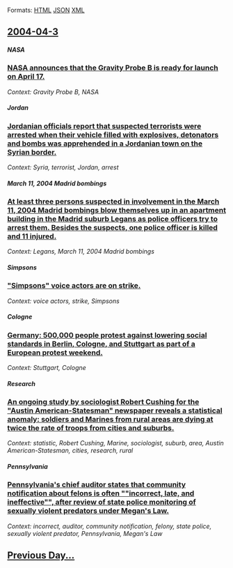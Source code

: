 
Formats: [HTML](2004/04/3/index.html)  [JSON](2004/04/3/index.json)  [XML](2004/04/3/index.xml)  

## [2004-04-3](/news/2004/04/3/index.md)

##### NASA
### [ NASA announces that the Gravity Probe B is ready for launch on April 17. ](/news/2004/04/3/nasa-announces-that-the-gravity-probe-b-is-ready-for-launch-on-april-17.md)
_Context: Gravity Probe B, NASA_

##### Jordan
### [ Jordanian officials report that suspected terrorists were arrested when their vehicle filled with explosives, detonators and bombs was apprehended in a Jordanian town on the Syrian border. ](/news/2004/04/3/jordanian-officials-report-that-suspected-terrorists-were-arrested-when-their-vehicle-filled-with-explosives-detonators-and-bombs-was-appr.md)
_Context: Syria, terrorist, Jordan, arrest_

##### March 11, 2004 Madrid bombings
### [ At least three persons suspected in involvement in the March 11, 2004 Madrid bombings blow themselves up in an apartment building in the Madrid suburb Legans as police officers try to arrest them. Besides the suspects, one police officer is killed and 11 injured. ](/news/2004/04/3/at-least-three-persons-suspected-in-involvement-in-the-march-11-2004-madrid-bombings-blow-themselves-up-in-an-apartment-building-in-the-ma.md)
_Context: Legans, March 11, 2004 Madrid bombings_

##### Simpsons
### [ "Simpsons" voice actors are on strike. ](/news/2004/04/3/simpsons-voice-actors-are-on-strike.md)
_Context: voice actors, strike, Simpsons_

##### Cologne
### [ Germany: 500,000 people protest against lowering social standards in Berlin, Cologne, and Stuttgart as part of a European protest weekend. ](/news/2004/04/3/germany-500-000-people-protest-against-lowering-social-standards-in-berlin-cologne-and-stuttgart-as-part-of-a-european-protest-weekend.md)
_Context: Stuttgart, Cologne_

##### Research
### [ An ongoing study by sociologist Robert Cushing for the "Austin American-Statesman" newspaper reveals a statistical anomaly: soldiers and Marines from rural areas are dying at twice the rate of troops from cities and suburbs. ](/news/2004/04/3/an-ongoing-study-by-sociologist-robert-cushing-for-the-austin-american-statesman-newspaper-reveals-a-statistical-anomaly-soldiers-and-ma.md)
_Context: statistic, Robert Cushing, Marine, sociologist, suburb, area, Austin American-Statesman, cities, research, rural_

##### Pennsylvania
### [ Pennsylvania's chief auditor states that community notification about felons is often ""incorrect, late, and ineffective"", after review of state police monitoring of sexually violent predators under Megan's Law. ](/news/2004/04/3/pennsylvania-s-chief-auditor-states-that-community-notification-about-felons-is-often-incorrect-late-and-ineffective-after-review-of.md)
_Context: incorrect, auditor, community notification, felony, state police, sexually violent predator, Pennsylvania, Megan's Law_

## [Previous Day...](/news/2004/04/2/index.md)

